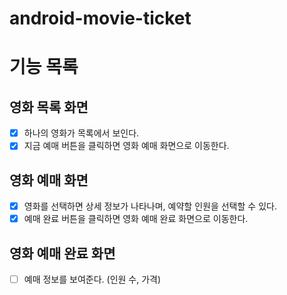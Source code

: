 # android-movie-ticket

# 기능 목록
## 영화 목록 화면
- [x] 하나의 영화가 목록에서 보인다.
- [x] 지금 예매 버튼을 클릭하면 영화 예매 화면으로 이동한다.
## 영화 예매 화면
- [x] 영화를 선택하면 상세 정보가 나타나며, 예약할 인원을 선택할 수 있다.
- [x] 예매 완료 버튼을 클릭하면 영화 예매 완료 화면으로 이동한다.
## 영화 예매 완료 화면
- [ ] 예매 정보를 보여준다. (인원 수, 가격)
